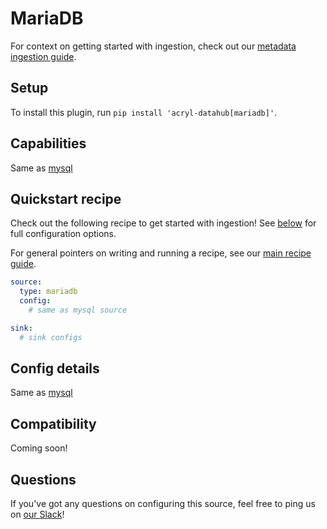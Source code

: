 # MariaDB

For context on getting started with ingestion, check out our [metadata ingestion guide](../README.md).

## Setup

To install this plugin, run `pip install 'acryl-datahub[mariadb]'`.

## Capabilities

Same as [mysql](./mysql.md)

## Quickstart recipe

Check out the following recipe to get started with ingestion! See [below](#config-details) for full configuration options.

For general pointers on writing and running a recipe, see our [main recipe guide](../README.md#recipes).

```yml
source:
  type: mariadb
  config:
    # same as mysql source

sink:
  # sink configs
```

## Config details

Same as [mysql](./mysql.md)

## Compatibility

Coming soon!

## Questions

If you've got any questions on configuring this source, feel free to ping us on [our Slack](https://slack.datahubproject.io/)!
